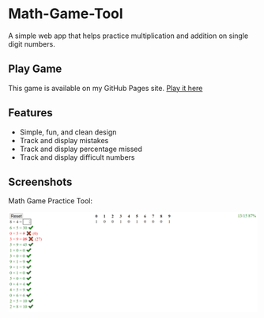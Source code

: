 # Math-Game-Tool
 A simple web app that helps practice multiplication and addition on single digit numbers. 

## Play Game
This game is available on my GitHub Pages site. [Play it here](http://matthewljensen.com/Math-Game-Tool/)

## Features
* Simple, fun, and clean design
* Track and display mistakes
* Track and display percentage missed
* Track and display difficult numbers

## Screenshots
Math Game Practice Tool:

![seeing the app](/screenshots/math_game_screenshot.png)

